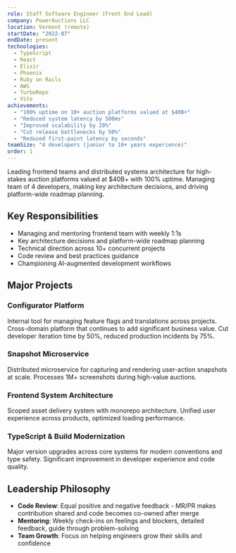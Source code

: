 ```yaml
---
role: Staff Software Engineer (Front End Lead)
company: PowerAuctions LLC
location: Vermont (remote)
startDate: "2022-07"
endDate: present
technologies:
  - TypeScript
  - React
  - Elixir
  - Phoenix
  - Ruby on Rails
  - AWS
  - TurboRepo
  - Vite
achievements:
  - "100% uptime on 10+ auction platforms valued at $40B+"
  - "Reduced system latency by 500ms"
  - "Improved scalability by 20%"
  - "Cut release bottlenecks by 50%"
  - "Reduced first-paint latency by seconds"
teamSize: "4 developers (junior to 10+ years experience)"
order: 1
---
```


Leading frontend teams and distributed systems architecture for high-stakes auction platforms valued at $40B+ with 100% uptime. Managing team of 4 developers, making key architecture decisions, and driving platform-wide roadmap planning.

## Key Responsibilities

- Managing and mentoring frontend team with weekly 1:1s
- Key architecture decisions and platform-wide roadmap planning
- Technical direction across 10+ concurrent projects
- Code review and best practices guidance
- Championing AI-augmented development workflows

## Major Projects

### Configurator Platform
Internal tool for managing feature flags and translations across projects. Cross-domain platform that continues to add significant business value. Cut developer iteration time by 50%, reduced production incidents by 75%.

### Snapshot Microservice
Distributed microservice for capturing and rendering user-action snapshots at scale. Processes 1M+ screenshots during high-value auctions.

### Frontend System Architecture
Scoped asset delivery system with monorepo architecture. Unified user experience across products, optimized loading performance.

### TypeScript & Build Modernization
Major version upgrades across core systems for modern conventions and type safety. Significant improvement in developer experience and code quality.

## Leadership Philosophy

- **Code Review**: Equal positive and negative feedback - MR/PR makes contribution shared and code becomes co-owned after merge
- **Mentoring**: Weekly check-ins on feelings and blockers, detailed feedback, guide through problem-solving
- **Team Growth**: Focus on helping engineers grow their skills and confidence

